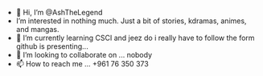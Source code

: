 - 👋 Hi, I’m @AshTheLegend
-  I’m interested in nothing much. Just a bit of stories, kdramas, animes, and mangas.
- 🌱 I’m currently learning CSCI and jeez do i really have to follow the form github is presenting...
- 💞️ I’m looking to collaborate on ... nobody
- 📫 How to reach me ... +961 76 350 373 

<!---
AshTheLegend/AshTheLegend is a ✨ special ✨ repository because its `README.md` (this file) appears on your GitHub profile.
You can click the Preview link to take a look at your changes.
--->
